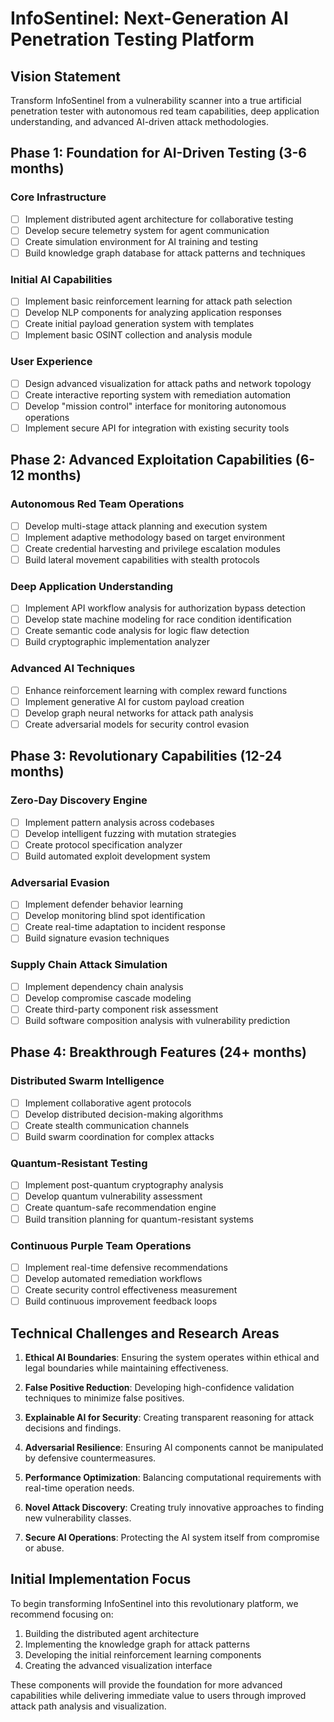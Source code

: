 # InfoSentinel: Next-Generation AI Penetration Testing Platform

## Vision Statement

Transform InfoSentinel from a vulnerability scanner into a true artificial penetration tester with autonomous red team capabilities, deep application understanding, and advanced AI-driven attack methodologies.

## Phase 1: Foundation for AI-Driven Testing (3-6 months)

### Core Infrastructure
- [ ] Implement distributed agent architecture for collaborative testing
- [ ] Develop secure telemetry system for agent communication
- [ ] Create simulation environment for AI training and testing
- [ ] Build knowledge graph database for attack patterns and techniques

### Initial AI Capabilities
- [ ] Implement basic reinforcement learning for attack path selection
- [ ] Develop NLP components for analyzing application responses
- [ ] Create initial payload generation system with templates
- [ ] Implement basic OSINT collection and analysis module

### User Experience
- [ ] Design advanced visualization for attack paths and network topology
- [ ] Create interactive reporting system with remediation automation
- [ ] Develop "mission control" interface for monitoring autonomous operations
- [ ] Implement secure API for integration with existing security tools

## Phase 2: Advanced Exploitation Capabilities (6-12 months)

### Autonomous Red Team Operations
- [ ] Develop multi-stage attack planning and execution system
- [ ] Implement adaptive methodology based on target environment
- [ ] Create credential harvesting and privilege escalation modules
- [ ] Build lateral movement capabilities with stealth protocols

### Deep Application Understanding
- [ ] Implement API workflow analysis for authorization bypass detection
- [ ] Develop state machine modeling for race condition identification
- [ ] Create semantic code analysis for logic flaw detection
- [ ] Build cryptographic implementation analyzer

### Advanced AI Techniques
- [ ] Enhance reinforcement learning with complex reward functions
- [ ] Implement generative AI for custom payload creation
- [ ] Develop graph neural networks for attack path analysis
- [ ] Create adversarial models for security control evasion

## Phase 3: Revolutionary Capabilities (12-24 months)

### Zero-Day Discovery Engine
- [ ] Implement pattern analysis across codebases
- [ ] Develop intelligent fuzzing with mutation strategies
- [ ] Create protocol specification analyzer
- [ ] Build automated exploit development system

### Adversarial Evasion
- [ ] Implement defender behavior learning
- [ ] Develop monitoring blind spot identification
- [ ] Create real-time adaptation to incident response
- [ ] Build signature evasion techniques

### Supply Chain Attack Simulation
- [ ] Implement dependency chain analysis
- [ ] Develop compromise cascade modeling
- [ ] Create third-party component risk assessment
- [ ] Build software composition analysis with vulnerability prediction

## Phase 4: Breakthrough Features (24+ months)

### Distributed Swarm Intelligence
- [ ] Implement collaborative agent protocols
- [ ] Develop distributed decision-making algorithms
- [ ] Create stealth communication channels
- [ ] Build swarm coordination for complex attacks

### Quantum-Resistant Testing
- [ ] Implement post-quantum cryptography analysis
- [ ] Develop quantum vulnerability assessment
- [ ] Create quantum-safe recommendation engine
- [ ] Build transition planning for quantum-resistant systems

### Continuous Purple Team Operations
- [ ] Implement real-time defensive recommendations
- [ ] Develop automated remediation workflows
- [ ] Create security control effectiveness measurement
- [ ] Build continuous improvement feedback loops

## Technical Challenges and Research Areas

1. **Ethical AI Boundaries**: Ensuring the system operates within ethical and legal boundaries while maintaining effectiveness.

2. **False Positive Reduction**: Developing high-confidence validation techniques to minimize false positives.

3. **Explainable AI for Security**: Creating transparent reasoning for attack decisions and findings.

4. **Adversarial Resilience**: Ensuring AI components cannot be manipulated by defensive countermeasures.

5. **Performance Optimization**: Balancing computational requirements with real-time operation needs.

6. **Novel Attack Discovery**: Creating truly innovative approaches to finding new vulnerability classes.

7. **Secure AI Operations**: Protecting the AI system itself from compromise or abuse.

## Initial Implementation Focus

To begin transforming InfoSentinel into this revolutionary platform, we recommend focusing on:

1. Building the distributed agent architecture
2. Implementing the knowledge graph for attack patterns
3. Developing the initial reinforcement learning components
4. Creating the advanced visualization interface

These components will provide the foundation for more advanced capabilities while delivering immediate value to users through improved attack path analysis and visualization.